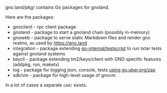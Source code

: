 gno.land/pkg/ contains Go packages for gnoland. 

Here are the packages:

* gnoclient - rpc client package
* gnoland - package to start a gnoland chain (possibly in-memory)
* gnoweb - package to serve static Markdown files and render gno realms, as used by https://gno.land
* integration - package extending [go-internal/testscript](https://pkg.go.dev/github.com/rogpeppe/go-internal/testscript) to run txtar tests against gnoland systems
* keycli - package extending tm2/keys/client with GNO specific features (addpkg, run, maketx)
* log - package for logging json, console, tests [using go.uber.org/zap](https://pkg.go.dev/go.uber.org/zap)
* sdk/vm - package for high-level usage of gnovm

In a lot of cases a separate `cmd/` exists.
